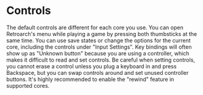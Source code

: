 # Controls

The default controls are different for each core you use. You can open Retroarch's menu while playing a game by pressing both thumbsticks at the same time. You can use save states or change the options for the current core, including the controls under "Input Settings". Key bindings will often show up as "Unknown button" because you are using a controller, which makes it difficult to read and set controls. Be careful when setting controls, you cannot erase a control unless you plug a keyboard in and press Backspace, but you can swap controls around and set unused controller buttons. It's highly recommended to enable the "rewind" feature in supported cores.
